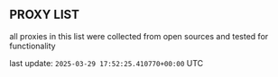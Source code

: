 ## PROXY LIST

all proxies in this list were collected from open sources and tested for functionality

last update: `2025-03-29 17:52:25.410770+00:00` UTC